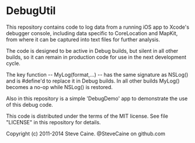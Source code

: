 DebugUtil
=========

This repository contains code to log data from a running iOS app to Xcode's debugger console, including data specific to CoreLocation and MapKit, from where it can be captured into text files for further analysis. 

The code is designed to be active in Debug builds, but silent in all other builds, so it can remain in production code for use in the next development cycle. 

The key function -- MyLog(format,...) -- has the same signature as NSLog() and is #define'd to replace it in Debug builds. In all other builds MyLog() becomes a no-op while NSLog() is restored.

Also in this repository is a simple 'DebugDemo' app to demonstrate the use of this debug code. 

This code is distributed under the terms of the MIT license. See file "LICENSE" in this repository for details.

Copyright (c) 2011-2014 Steve Caine.
@SteveCaine on github.com
